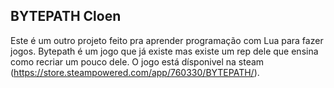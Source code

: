 ## BYTEPATH Cloen

Este é um outro projeto feito pra aprender programação com Lua para fazer jogos. Bytepath é um jogo que já existe mas existe um rep dele que ensina como recriar um pouco dele.
O jogo está dísponivel na steam (https://store.steampowered.com/app/760330/BYTEPATH/).
